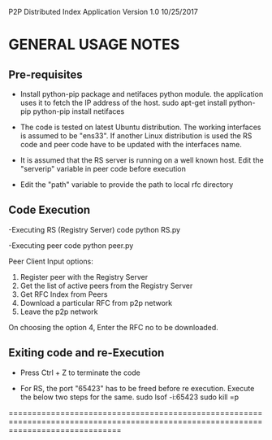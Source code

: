 P2P Distributed Index Application 
Version 1.0 10/25/2017

GENERAL USAGE NOTES
===================

Pre-requisites
--------------
- Install python-pip package and netifaces python module. the application uses it to fetch the IP address of the host.
sudo apt-get install python-pip
python-pip install netifaces

- The code is tested on latest Ubuntu distribution. The working interfaces is assumed to be "ens33". If another Linux distribution is used the RS code and peer code have to be updated with the interfaces name.

- It is assumed that the RS server is running on a well known host. Edit the "serverip" variable in peer code before execution

- Edit the "path" variable to provide the path to local rfc directory


Code Execution
--------------

-Executing RS (Registry Server) code
 python RS.py

-Executing peer code
 python peer.py

  Peer Client Input options:
  1. Register peer with the Registry Server
  2. Get the list of active peers from the Registry Server
  3. Get RFC Index from Peers
  4. Download a particular RFC from p2p network
  5. Leave the p2p network

On choosing the option 4, Enter the RFC no to be downloaded.

Exiting code and re-Execution
-----------------------------

- Press Ctrl + Z to terminate the code

- For RS, the port "65423" has to be freed before re execution. Execute the below two steps for the same.
sudo lsof -i:65423
sudo kill =p <PID>

====================================================================================================================================

